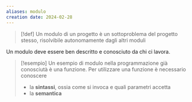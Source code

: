 ```yaml
---
aliases: modulo
creation date: 2024-02-28
---
```


>[!def]
>Un modulo di un progetto è un sottoproblema del progetto stesso, risolvibile autonomamente dagli altri moduli
>

Un modulo deve essere ben descritto e conosciuto da chi ci lavora.


> [!esempio]
> Un esempio di modulo nella programmazione già conosciutà è una funzione.
> Per utilizzare una funzione è necessario conoscere
> - la **sintassi**, ossia come si invoca e quali parametri accetta
> - la **semantica**
